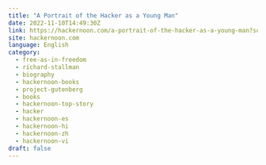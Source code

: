 ```yaml
---
title: "A Portrait of the Hacker as a Young Man"
date: 2022-11-10T14:49:30Z
link: https://hackernoon.com/a-portrait-of-the-hacker-as-a-young-man?source=rss&utm_medium=RSS&utm_source=news.12bit.vn
site: hackernoon.com
language: English
category:
  - free-as-in-freedom
  - richard-stallman
  - biography
  - hackernoon-books
  - project-gutenberg
  - books
  - hackernoon-top-story
  - hacker
  - hackernoon-es
  - hackernoon-hi
  - hackernoon-zh
  - hackernoon-vi
draft: false
---
```

